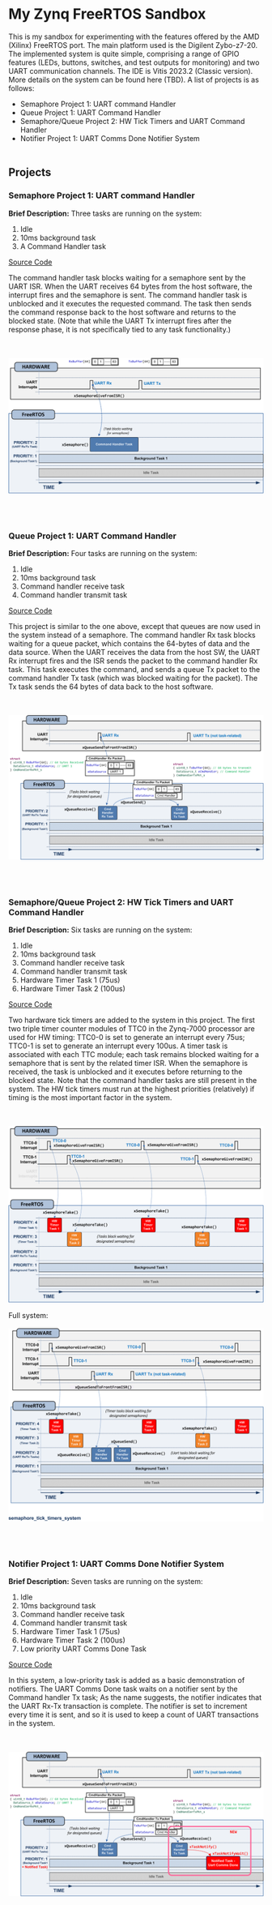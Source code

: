 # My Zynq FreeRTOS Sandbox
This is my sandbox for experimenting with the features offered by the AMD (Xilinx) FreeRTOS port. The main platform used is the Digilent Zybo-z7-20. The implemented system is quite simple, comprising a range of GPIO features (LEDs, buttons, switches, and test outputs for monitoring) and two UART communication channels. The IDE is Vitis 2023.2 (Classic version). More details on the system can be found here (TBD). A list of projects is as follows:

- Semaphore Project 1: UART command Handler
- Queue Project 1: UART Command Handler
- Semaphore/Queue Project 2: HW Tick Timers and UART Command Handler
- Notifier Project 1: UART Comms Done Notifier System
<br/><br/>
## Projects
### Semaphore Project 1: UART command Handler
**Brief Description:** Three tasks are running on the system:
1. Idle
2. 10ms background task
3. A Command Handler task
   
[Source Code](/2023.2/zybo-z7-20/hw-proj1/vitis_classic/semaphore_uart_cmd_handler/src)

The command handler task blocks waiting for a semaphore sent by the UART ISR. When the UART receives 64 bytes from the host software, the interrupt fires and the semaphore is sent. The command handler task is unblocked and it executes the requested command. The task then sends the command response back to the host software and returns to the blocked state. (Note that while the UART Tx interrupt fires after the response phase, it is not specifically tied to any task functionality.)

<br/><br/>
![Tasks for Semaphore Project 1: UART command Handler](/assets/images/semaphore-uart-cmd-handler-tasks.png)

<br/><br/>
### Queue Project 1: UART Command Handler
**Brief Description:** Four tasks are running on the system:
1. Idle
2. 10ms background task
3. Command handler receive task
4. Command handler transmit task

[Source Code](/2023.2/zybo-z7-20/hw-proj1/vitis_classic/queue_uart_cmd_handler/src)

This project is similar to the one above, except that queues are now used in the system instead of a semaphore. The command handler Rx task blocks waiting for a queue packet, which contains the 64-bytes of data and the data source. When the UART receives the data from the host SW, the UART Rx interrupt fires and the ISR sends the packet to the command handler Rx task. This task executes the command, and sends a queue Tx packet to the command handler Tx task (which was blocked waiting for the packet). The Tx task sends the 64 bytes of data back to the host software. 

<br/><br/>
![Tasks for Semaphore Project 1: UART command Handler](/assets/images/queue-uart-cmd-handler-tasks.png)

<br/><br/>
### Semaphore/Queue Project 2: HW Tick Timers and UART Command Handler
**Brief Description:** Six tasks are running on the system:
1. Idle
2. 10ms background task
3. Command handler receive task
4. Command handler transmit task
5. Hardware Timer Task 1 (75us)
6. Hardware Timer Task 2 (100us)

[Source Code](/2023.2/zybo-z7-20/hw-proj1/vitis_classic/semaphore_hw_tick_timers/src)

Two hardware tick timers are added to the system in this project. The first two triple timer counter modules of TTC0 in the Zynq-7000 processor are used for HW timing: TTC0-0 is set to generate an interrupt every 75us; TTC0-1 is set to generate an interrupt every 100us. A timer task is associated with each TTC module; each task remains blocked waiting for a semaphore that is sent by the related timer ISR. When the semaphore is received, the task is unblocked and it executes before returning to the blocked state. Note that the command handler tasks are still present in the system. The HW tick timers must run at the highest priorities (relatively) if timing is the most important factor in the system.

<br/><br/>
![Semaphore/Queue Project 2: HW Tick Timers](/assets/images/semaphore-tick-timers-tasks2.png)


Full system:
<br/><br/>
![Semaphore/Queue Project 2: HW Tick Timers and UART Command Handler](/assets/images/semaphore-tick-timers-tasks1.png)

<br/><br/>
### Notifier Project 1: UART Comms Done Notifier System
**Brief Description:** Seven tasks are running on the system:
1. Idle
2. 10ms background task
3. Command handler receive task
4. Command handler transmit task
5. Hardware Timer Task 1 (75us)
6. Hardware Timer Task 2 (100us)
7. Low priority UART Comms Done Task

[Source Code](/2023.2/zybo-z7-20/hw-proj1/vitis_classic/uart_comms_done_notifier/src)

In this system, a low-priority task is added as a basic demonstration of notifiers. The UART Comms Done task waits on a notifier sent by the Command handler Tx task; As the name suggests, the notifier indicates that the UART Rx-Tx transaction is complete. The notifier is set to increment every time it is sent, and so it is used to keep a count of UART transactions in the system.

<br/><br/>
![Notifer Project 1: UART Comms Done Notifier System](/assets/images/notifier-uart-comms-done-tasks.png)
